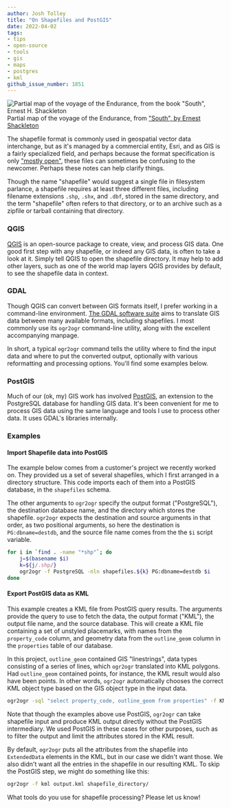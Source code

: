 ```yaml
---
author: Josh Tolley
title: "On Shapefiles and PostGIS"
date: 2022-04-02
tags:
- tips
- open-source
- tools
- gis
- maps
- postgres
- kml
github_issue_number: 1851
---
```


![Partial map of the voyage of the Endurance, from the book "South", Ernest H. Shackleton](/blog/2022/04/shapefiles-postgis/endurance-clip.webp)
Partial map of the voyage of the Endurance, from ["South", by Ernest Shackleton](https://www.gutenberg.org/ebooks/5199)

The shapefile format is commonly used in geospatial vector data interchange, but as it's managed by a commercial entity, Esri, and as GIS is a fairly specialized field, and perhaps because the format specification is only ["mostly open"](https://en.wikipedia.org/wiki/Shapefile), these files can sometimes be confusing to the newcomer. Perhaps these notes can help clarify things.

Though the name "shapefile" would suggest a single file in filesystem parlance, a shapefile requires at least three different files, including filename extensions `.shp`, `.shx`, and `.dbf`, stored in the same directory, and the term "shapefile" often refers to that directory, or to an archive such as a zipfile or tarball containing that directory.

### QGIS

[QGIS](https://qgis.org) is an open-source package to create, view, and process GIS data. One good first step with any shapefile, or indeed any GIS data, is often to take a look at it. Simply tell QGIS to open the shapefile directory. It may help to add other layers, such as one of the world map layers QGIS provides by default, to see the shapefile data in context.

### GDAL

Though QGIS can convert between GIS formats itself, I prefer working in a command-line environment. [The GDAL software suite](https://gdal.org/) aims to translate GIS data between many available formats, including shapefiles. I most commonly use its `ogr2ogr` command-line utility, along with the excellent accompanying manpage.

In short, a typical `ogr2ogr` command tells the utility where to find the input data and where to put the converted output, optionally with various reformatting and processing options. You'll find some examples below.

### PostGIS

Much of our (ok, my) GIS work has involved [PostGIS](https://postgis.net), an extension to the PostgreSQL database for handling GIS data. It's been convenient for me to process GIS data using the same language and tools I use to process other data. It uses GDAL's libraries internally.

### Examples

#### Import Shapefile data into PostGIS

The example below comes from a customer's project we recently worked on. They provided us a set of several shapefiles, which I first arranged in a directory structure. This code imports each of them into a PostGIS database, in the `shapefiles` schema.

The other arguments to `ogr2ogr` specify the output format ("PostgreSQL"), the destination database name, and the directory which stores the shapefile. `ogr2ogr` expects the destination and source arguments in that order, as two positional arguments, so here the destination is `PG:dbname=destdb`, and the source file name comes from the the `$i` script variable.

```bash
for i in `find . -name "*shp"`; do
    j=$(basename $i)
    k=${j/.shp/}
    ogr2ogr -f PostgreSQL -nln shapefiles.${k} PG:dbname=destdb $i
done
```

#### Export PostGIS data as KML

This example creates a KML file from PostGIS query results. The arguments provide the query to use to fetch the data, the output format ("KML"), the output file name, and the source database. This will create a KML file containing a set of unstyled placemarks, with names from the `property_code` column, and geometry data from the `outline_geom` column in the `properties` table of our database.

In this project, `outline_geom` contained GIS "linestrings", data types consisting of a series of lines, which `ogr2ogr` translated into KML polygons. Had `outline_geom` contained points, for instance, the KML result would also have been points. In other words, `ogr2ogr` automatically chooses the correct KML object type based on the GIS object type in the input data.

```bash
ogr2ogr -sql "select property_code, outline_geom from properties" -f KML outlines.kml PG:dbname=properties
```

Note that though the examples above use PostGIS, `ogr2ogr` can take shapefile input and produce KML output directly without the PostGIS intermediary. We used PostGIS in these cases for other purposes, such as to filter the output and limit the attributes stored in the KML result.

By default, `ogr2ogr` puts all the attributes from the shapefile into `ExtendedData` elements in the KML, but in our case we didn't want those. We also didn't want all the entries in the shapefile in our resulting KML. To skip the PostGIS step, we might do something like this:

```bash
ogr2ogr -f kml output.kml shapefile_directory/
```

What tools do you use for shapefile processing? Please let us know!
